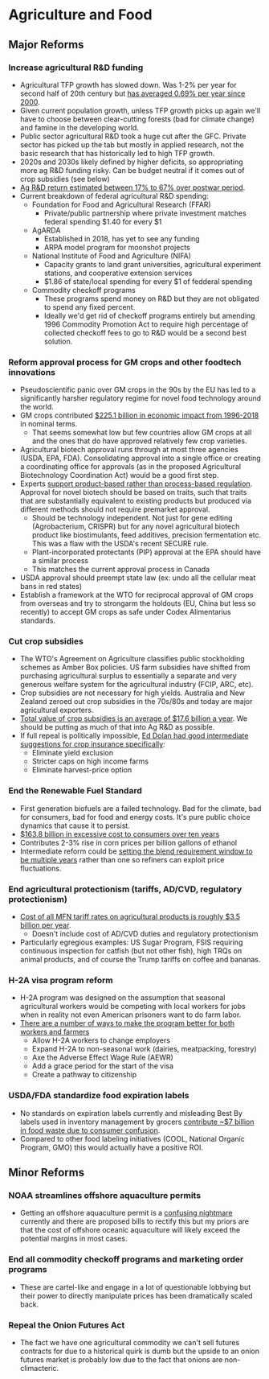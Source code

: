 # Agriculture and Food

## Major Reforms

### Increase agricultural R&D funding

- Agricultural TFP growth has slowed down. Was 1-2% per year for second half of 20th century but [has averaged 0.69% per year since 2000](https://www.ers.usda.gov/data-products/agricultural-productivity-in-the-united-states).
- Given current population growth, unless TFP growth picks up again we'll have to choose between clear-cutting forests (bad for climate change) and famine in the developing world.
- Public sector agricultural R&D took a huge cut after the GFC. Private sector has picked up the tab but mostly in applied research, not the basic research that has historically led to high TFP growth.
- 2020s and 2030s likely defined by higher deficits, so appropriating more ag R&D funding risky. Can be budget neutral if it comes out of crop subsidies (see below)
- [Ag R&D return estimated between 17% to 67% over postwar period](https://www.cambridge.org/core/services/aop-cambridge-core/content/view/75A079865598B5C6BC11C85321E7FBAF/S107407081700013Xa.pdf/research-productivity-and-output-growth-in-us-agriculture.pdf).
- Current breakdown of federal agricultural R&D spending:
    - Foundation for Food and Agricultural Research (FFAR)
        - Private/public partnership where private investment matches federal spending $1.40 for every $1
    - AgARDA
        - Established in 2018, has yet to see any funding
        - ARPA model program for moonshot projects
    - National Institute of Food and Agriculture (NIFA)
        - Capacity grants to land grant universities, agricultural experiment stations, and cooperative extension services
        - $1.86 of state/local spending for every $1 of fedderal spending
    - Commodity checkoff programs
        - These programs spend money on R&D but they are not obligated to spend any fixed percent.
        - Ideally we'd get rid of checkoff programs entirely but amending 1996 Commodity Promotion Act to require high percentage of collected checkoff fees to go to R&D would be a second best solution.

### Reform approval process for GM crops and other foodtech innovations

- Pseudoscientific panic over GM crops in the 90s by the EU has led to a significantly harsher regulatory regime for novel food technology around the world.
- GM crops contributed [$225.1 billion in economic impact from 1996-2018](https://www.tandfonline.com/doi/full/10.1080/21645698.2020.1779574) in nominal terms.
    - That seems somewhat low but few countries allow GM crops at all and the ones that do have approved relatively few crop varieties.
- Agricultural biotech approval runs through at most three agencies (USDA, EPA, FDA). Consolidating approval into a single office or creating a coordinating office for approvals (as in the proposed Agricultural Biotechnology Coordination Act) would be a good first step.
- Experts [support product-based rather than process-based regulation](https://www.sciencedirect.com/science/article/pii/S2215017X19306599?via%3Dihub). Approval for novel biotech should be based on traits, such that traits that are substantially equivalent to existing products but produced via different methods should not require premarket approval.
    - Should be technology independent. Not just for gene editing (Agrobacterium, CRISPR) but for any novel agricultural biotech product like biostimulants, feed additives, precision fermentation etc. This was a flaw with the USDA's recent SECURE rule.
    - Plant-incorporated protectants (PIP) approval at the EPA should have a similar process
    - This matches the current approval process in Canada
- USDA approval should preempt state law (ex: undo all the cellular meat bans in red states)
- Establish a framework at the WTO for reciprocal approval of GM crops from overseas and try to strongarm the holdouts (EU, China but less so recently) to accept GM crops as safe under Codex Alimentarius standards.

### Cut crop subsidies

- The WTO's Agreement on Agriculture classifies public stockholding schemes as Amber Box policies. US farm subsidies have shifted from purchasing agricultural surplus to essentially a separate and very generous welfare system for the agricultural industry (FCIP, ARC, etc).
- Crop subsidies are not necessary for high yields. Australia and New Zealand zeroed out crop subsidies in the 70s/80s and today are major agricultural exporters.
- [Total value of crop subsidies is an average of $17.6 billion a year](https://usafacts.org/articles/federal-farm-subsidies-what-data-says/). We should be putting as much of that into Ag R&D as possible.
- If full repeal is politically impossible, [Ed Dolan had good intermediate suggestions for crop insurance specifically](https://dolanecon.blogspot.com/2018/05/crop-insurance-should-die-yet-it-lives.html):
    - Eliminate yield exclusion
    - Stricter caps on high income farms
    - Eliminate harvest-price option

### End the Renewable Fuel Standard

- First generation biofuels are a failed technology. Bad for the climate, bad for consumers, bad for food and energy costs. It's pure public choice dynamics that cause it to persist.
- [$163.8 billion in excessive cost to consumers over ten years](https://www.rstreet.org/research/the-consumer-costs-and-climate-impacts-of-the-rfs/)
- Contributes 2-3% rise in corn prices per billion gallons of ethanol
- Intermediate reform could be [setting the blend requirement window to be multiple years](https://ifp.org/biofuel-mandates-raise-food-and-energy-prices/) rather than one so refiners can exploit price fluctuations.

### End agricultural protectionism (tariffs, AD/CVD, regulatory protectionism)

- [Cost of all MFN tariff rates on agricultural products is roughly $3.5 billion per year](https://www.ers.usda.gov/amber-waves/2021/june/how-the-removal-of-tariffs-would-impact-agricultural-trade).
    - Doesn't include cost of AD/CVD duties and regulatory protectionism
- Particularly egregious examples: US Sugar Program, FSIS requiring continuous inspection for catfish (but not other fish), high TRQs on animal products, and of course the Trump tariffs on coffee and bananas.

### H-2A visa program reform

- H-2A program was designed on the assumption that seasonal agricultural workers would be competing with local workers for jobs when in reality not even American prisoners want to do farm labor.
- [There are a number of ways to make the program better for both workers and farmers](https://www.niskanencenter.org/wp-content/uploads/old_uploads/2018/01/H2A-Policy-Brief.pdf)
    - Allow H-2A workers to change employers
    - Expand H-2A to non-seasonal work (dairies, meatpacking, forestry)
    - Axe the Adverse Effect Wage Rule (AEWR)
    - Add a grace period for the start of the visa
    - Create a pathway to citizenship

### USDA/FDA standardize food expiration labels

- No standards on expiration labels currently and misleading Best By labels used in inventory management by grocers [contribute ~$7 billion in food waste due to consumer confusion](https://chlpi.org/news-and-events/news-and-commentary/food-law-and-policy/confusion-over-food-date-labels-has-grown-according-to-new-national-survey/).
- Compared to other food labeling initiatives (COOL, National Organic Program, GMO) this would actually have a positive ROI.

## Minor Reforms

### NOAA streamlines offshore aquaculture permits

- Getting an offshore aquaculture permit is a [confusing nightmare](https://www.congress.gov/crs-product/R45952) currently and there are proposed bills to rectify this but my priors are that the cost of offshore oceanic aquaculture will likely exceed the potential margins in most cases.

### End all commodity checkoff programs and marketing order programs

- These are cartel-like and engage in a lot of questionable lobbying but their power to directly manipulate prices has been dramatically scaled back.

### Repeal the Onion Futures Act

- The fact we have one agricultural commodity we can't sell futures contracts for due to a historical quirk is dumb but the upside to an onion futures market is probably low due to the fact that onions are non-climacteric.
